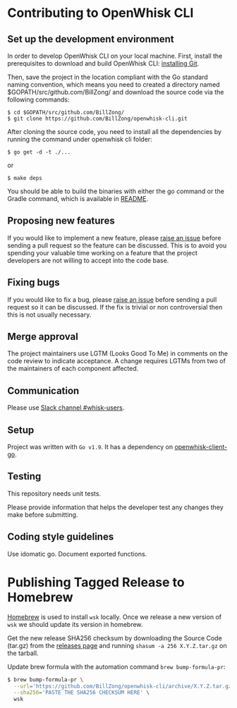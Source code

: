 <!--
#
# Licensed to the Apache Software Foundation (ASF) under one or more
# contributor license agreements.  See the NOTICE file distributed with
# this work for additional information regarding copyright ownership.
# The ASF licenses this file to You under the Apache License, Version 2.0
# (the "License"); you may not use this file except in compliance with
# the License.  You may obtain a copy of the License at
#
#     http://www.apache.org/licenses/LICENSE-2.0
#
# Unless required by applicable law or agreed to in writing, software
# distributed under the License is distributed on an "AS IS" BASIS,
# WITHOUT WARRANTIES OR CONDITIONS OF ANY KIND, either express or implied.
# See the License for the specific language governing permissions and
# limitations under the License.
#
-->

# Contributing to OpenWhisk CLI

## Set up the development environment

In order to develop OpenWhisk CLI on your local machine. First, install the prerequisites to
download and build OpenWhisk CLI: [installing Git](https://git-scm.com/book/en/v2/Getting-Started-Installing-Git).

Then, save the project in the location compliant with the Go standard naming convention, which means you need to
created a directory named $GOPATH/src/github.com/BillZong/ and download the source code via the following commands:

```
$ cd $GOPATH/src/github.com/BillZong/
$ git clone https://github.com/BillZong/openwhisk-cli.git
```

After cloning the source code, you need to install all the dependencies by running the command under openwhisk cli folder:

```
$ go get -d -t ./...
```

or

```
$ make deps
```

You should be able to build the binaries with either the go command or the Gradle command, which is available in [README](https://github.com/BillZong/openwhisk-cli/blob/master/README.md).


## Proposing new features

If you would like to implement a new feature, please [raise an issue](https://github.com/BillZong/openwhisk-cli/issues) before sending a pull request so the feature can be discussed.
This is to avoid you spending your valuable time working on a feature that the project developers are not willing to accept into the code base.

## Fixing bugs

If you would like to fix a bug, please [raise an issue](https://github.com/BillZong/openwhisk-cli/issues) before sending a pull request so it can be discussed.
If the fix is trivial or non controversial then this is not usually necessary.

## Merge approval

The project maintainers use LGTM (Looks Good To Me) in comments on the code review to
indicate acceptance. A change requires LGTMs from two of the maintainers of each
component affected.

## Communication

Please use [Slack channel #whisk-users](https://cloudplatform.slack.com/messages/whisk_cli).

## Setup

Project was written with `Go v1.9`. It has a dependency on [openwhisk-client-go](https://github.com/BillZong/openwhisk-client-go).

## Testing

This repository needs unit tests.

Please provide information that helps the developer test any changes they make before submitting.

## Coding style guidelines

Use idomatic go. Document exported functions.

# Publishing Tagged Release to Homebrew

 [Homebrew](https://brew.sh) is used to install `wsk` locally. Once we release a new version of `wsk` we should update its version in homebrew.

 Get the new release SHA256 checksum by downloading the Source Code (tar.gz) from the [releases page](https://github.com/BillZong/openwhisk-cli/releases) and running `shasum -a 256 X.Y.Z.tar.gz` on the tarball.

 Update brew formula with the automation command `brew bump-formula-pr`:
 ```bash
 $ brew bump-formula-pr \
   --url='https://github.com/BillZong/openwhisk-cli/archive/X.Y.Z.tar.gz' \
   --sha256='PASTE THE SHA256 CHECKSUM HERE' \
   wsk
 ```
